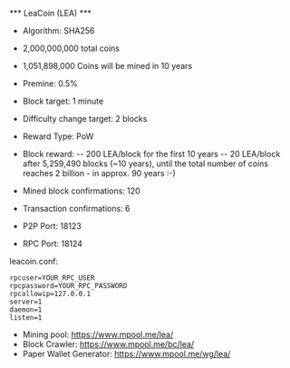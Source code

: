 *** LeaCoin (LEA) ***

- Algorithm: SHA256
- 2,000,000,000 total coins
- 1,051,898,000 Coins will be mined in 10 years
- Premine: 0.5%
- Block target: 1 minute
- Difficulty change target: 2 blocks
- Reward Type: PoW
- Block reward:
  -- 200 LEA/block for the first 10 years
  --  20 LEA/block after 5,259,490 blocks (~10 years),
    until the total number of coins reaches 2 billion - in approx. 90 years :-)

- Mined block confirmations: 120
- Transaction confirmations: 6

- P2P Port: 18123
- RPC Port: 18124

leacoin.conf:

	rpcuser=YOUR_RPC_USER
	rpcpassword=YOUR_RPC_PASSWORD
	rpcallowip=127.0.0.1
	server=1
	daemon=1
	listen=1

- Mining pool: https://www.mpool.me/lea/
- Block Crawler: https://www.mpool.me/bc/lea/
- Paper Wallet Generator: https://www.mpool.me/wg/lea/
